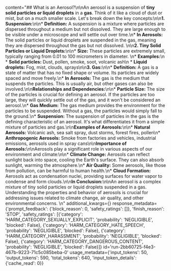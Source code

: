 content="## What is an Aerosol?\n\nAn aerosol is a suspension of **tiny solid particles or liquid droplets** in a **gas**.  Think of it like a cloud of dust or mist, but on a much smaller scale.  Let's break down the key concepts:\n\n**1. Suspension:**\n\n* **Definition:** A suspension is a mixture where particles are dispersed throughout a medium but not dissolved. They are large enough to be visible under a microscope and will settle out over time.\n* **In Aerosols:** The solid particles or liquid droplets are suspended in the gas, meaning they are dispersed throughout the gas but not dissolved. \n\n**2. Tiny Solid Particles or Liquid Droplets:**\n\n* **Size:** These particles are extremely small, typically ranging from 0.01 to 100 micrometers in diameter. \n* **Examples:**\n    * **Solid particles:** Dust, pollen, smoke, soot, volcanic ash\n    * **Liquid droplets:** Fog, mist, clouds, sprays\n\n**3. Gas:**\n\n* **Definition:** A gas is a state of matter that has no fixed shape or volume. Its particles are widely spaced and move freely.\n* **In Aerosols:** The gas is the medium that suspends the particles. This is usually air, but other gases can also be involved.\n\n**Relationships and Dependencies:**\n\n* **Particle Size:** The size of the particles is crucial for defining an aerosol. If the particles are too large, they will quickly settle out of the gas, and it won't be considered an aerosol.\n* **Gas Medium:** The gas medium provides the environment for the particles to be suspended. Without a gas, the particles would simply fall to the ground.\n* **Suspension:** The suspension of particles in the gas is the defining characteristic of an aerosol. It's what differentiates it from a simple mixture of particles and gas.\n\n**Examples of Aerosols:**\n\n* **Natural Aerosols:** Volcanic ash, sea salt spray, dust storms, forest fires, pollen\n* **Anthropogenic Aerosols:** Smoke from factories and vehicles, industrial emissions, aerosols used in spray cans\n\n**Importance of Aerosols:**\n\nAerosols play a significant role in various aspects of our environment and climate:\n\n* **Climate Change:** Aerosols can reflect sunlight back into space, cooling the Earth's surface. They can also absorb sunlight, warming the atmosphere.\n* **Air Quality:** Some aerosols, like those from pollution, can be harmful to human health.\n* **Cloud Formation:** Aerosols act as condensation nuclei, providing surfaces for water vapor to condense and form clouds.\n\n**In Conclusion:**\n\nAn aerosol is a complex mixture of tiny solid particles or liquid droplets suspended in a gas. Understanding the properties and behavior of aerosols is crucial for addressing issues related to climate change, air quality, and other environmental concerns. \n" additional_kwargs={} response_metadata={'prompt_feedback': {'block_reason': 0, 'safety_ratings': []}, 'finish_reason': 'STOP', 'safety_ratings': [{'category': 'HARM_CATEGORY_SEXUALLY_EXPLICIT', 'probability': 'NEGLIGIBLE', 'blocked': False}, {'category': 'HARM_CATEGORY_HATE_SPEECH', 'probability': 'NEGLIGIBLE', 'blocked': False}, {'category': 'HARM_CATEGORY_HARASSMENT', 'probability': 'NEGLIGIBLE', 'blocked': False}, {'category': 'HARM_CATEGORY_DANGEROUS_CONTENT', 'probability': 'NEGLIGIBLE', 'blocked': False}]} id='run-2bb60725-f4e3-467b-9223-71c5c085beba-0' usage_metadata={'input_tokens': 50, 'output_tokens': 590, 'total_tokens': 640, 'input_token_details': {'cache_read': 0}}